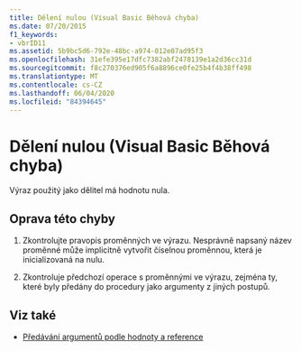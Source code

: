 ```yaml
---
title: Dělení nulou (Visual Basic Běhová chyba)
ms.date: 07/20/2015
f1_keywords:
- vbrID11
ms.assetid: 5b9bc5d6-792e-48bc-a974-012e07ad95f3
ms.openlocfilehash: 31efe395e17dfc7382abf2478139e1a2d36cc31d
ms.sourcegitcommit: f8c270376ed905f6a8896ce0fe25b4f4b38ff498
ms.translationtype: MT
ms.contentlocale: cs-CZ
ms.lasthandoff: 06/04/2020
ms.locfileid: "84394645"
---
```

# <a name="division-by-zero-visual-basic-run-time-error"></a>Dělení nulou (Visual Basic Běhová chyba)
Výraz použitý jako dělitel má hodnotu nula.  
  
## <a name="to-correct-this-error"></a>Oprava této chyby  
  
1. Zkontrolujte pravopis proměnných ve výrazu. Nesprávně napsaný název proměnné může implicitně vytvořit číselnou proměnnou, která je inicializovaná na nulu.  
  
2. Zkontroluje předchozí operace s proměnnými ve výrazu, zejména ty, které byly předány do procedury jako argumenty z jiných postupů.  
  
## <a name="see-also"></a>Viz také

- [Předávání argumentů podle hodnoty a reference](../programming-guide/language-features/procedures/passing-arguments-by-value-and-by-reference.md)
